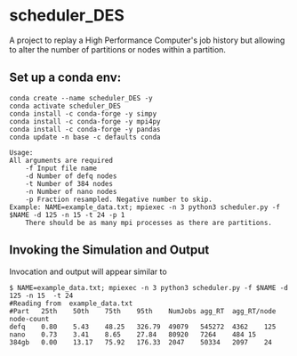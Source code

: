 # scheduler_DES
A project to replay a High Performance Computer's job history but allowing to alter the number of partitions or nodes within a partition. 

## Set up a conda env:

```
conda create --name scheduler_DES -y
conda activate scheduler_DES
conda install -c conda-forge -y simpy
conda install -c conda-forge -y mpi4py
conda install -c conda-forge -y pandas
conda update -n base -c defaults conda
```


```
Usage: 
All arguments are required
	-f Input file name
	-d Number of defq nodes
	-t Number of 384 nodes
	-n Number of nano nodes
	-p Fraction resampled. Negative number to skip.
Example: NAME=example_data.txt; mpiexec -n 3 python3 scheduler.py -f $NAME -d 125 -n 15 -t 24 -p 1
	There should be as many mpi processes as there are partitions.  
```
## Invoking the Simulation and Output
Invocation and output will appear similar to 
```
$ NAME=example_data.txt; mpiexec -n 3 python3 scheduler.py -f $NAME -d 125 -n 15  -t 24
#Reading from  example_data.txt
#Part	25th	50th	75th	95th	NumJobs	agg_RT	agg_RT/node	node-count
defq	0.80	5.43	48.25	326.79	49079	545272	4362	125
nano	0.73	3.41	8.65	27.84	80920	7264	484	15
384gb	0.00	13.17	75.92	176.33	2047	50334	2097	24
```
